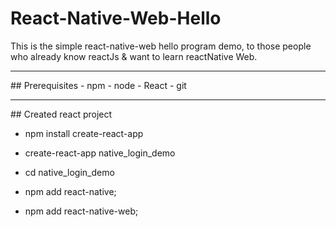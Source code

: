 # React-Native-Web-Hello
  This is the simple react-native-web hello program demo, to those people who already know reactJs & want to learn reactNative Web.


<hr/>
## Prerequisites
- npm
- node
- React
- git

<hr/>
## Created react project

- npm install create-react-app
- create-react-app native_login_demo
- cd native_login_demo

- npm add react-native;
- npm add react-native-web;
